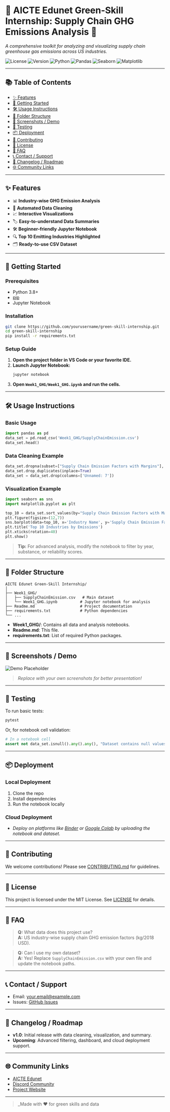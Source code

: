 # 🌱 **AICTE Edunet Green-Skill Internship: Supply Chain GHG Emissions Analysis** 🚀

_A comprehensive toolkit for analyzing and visualizing supply chain greenhouse gas emissions across US industries._

![License](https://img.shields.io/badge/license-MIT-green)
![Version](https://img.shields.io/badge/version-1.0-blue)
![Python](https://img.shields.io/badge/python-3.8%2B-yellow)
![Pandas](https://img.shields.io/badge/pandas-2.0+-orange)
![Seaborn](https://img.shields.io/badge/seaborn-0.12+-blue)
![Matplotlib](https://img.shields.io/badge/matplotlib-3.7+-purple)

---

## 📚 Table of Contents

- [✨ Features](#-features)
- [🚀 Getting Started](#-getting-started)
- [🛠️ Usage Instructions](#️-usage-instructions)
- [📂 Folder Structure](#-folder-structure)
- [📸 Screenshots / Demo](#-screenshots--demo)
- [🧪 Testing](#-testing)
- [📦 Deployment](#-deployment)
- [🤝 Contributing](#-contributing)
- [🧾 License](#-license)
- [🙋 FAQ](#-faq)
- [📞 Contact / Support](#-contact--support)
- [📝 Changelog / Roadmap](#-changelog--roadmap)
- [🌐 Community Links](#-community-links)

---

## ✨ Features

- 📊 **Industry-wise GHG Emission Analysis**
- 🧹 **Automated Data Cleaning**
- 📈 **Interactive Visualizations**
- 🏷️ **Easy-to-understand Data Summaries**
- 🛠️ **Beginner-friendly Jupyter Notebook**
- 🔍 **Top 10 Emitting Industries Highlighted**
- 🗂️ **Ready-to-use CSV Dataset**

---

## 🚀 Getting Started

### Prerequisites

- Python 3.8+
- [pip](https://pip.pypa.io/en/stable/)
- Jupyter Notebook

### Installation

```bash
git clone https://github.com/yourusername/green-skill-internship.git
cd green-skill-internship
pip install -r requirements.txt
```

### Setup Guide

1. **Open the project folder in VS Code or your favorite IDE.**
2. **Launch Jupyter Notebook:**
   ```bash
   jupyter notebook
   ```
3. **Open `Week1_GHG/Week1_GHG.ipynb` and run the cells.**

---

## 🛠️ Usage Instructions

### Basic Usage

```python
import pandas as pd
data_set = pd.read_csv('Week1_GHG/SupplyChainEmission.csv')
data_set.head()
```

### Data Cleaning Example

```python
data_set.dropna(subset=["Supply Chain Emission Factors with Margins"], inplace=True)
data_set.drop_duplicates(inplace=True)
data_set = data_set.drop(columns=['Unnamed: 7'])
```

### Visualization Example

```python
import seaborn as sns
import matplotlib.pyplot as plt

top_10 = data_set.sort_values(by="Supply Chain Emission Factors with Margins", ascending=False).head(10)
plt.figure(figsize=(12,7))
sns.barplot(data=top_10, x='Industry Name', y='Supply Chain Emission Factors with Margins', color='grey')
plt.title('Top 10 Industries by Emissions')
plt.xticks(rotation=40)
plt.show()
```

> **Tip:** For advanced analysis, modify the notebook to filter by year, substance, or reliability scores.

---

## 📂 Folder Structure

```
AICTE Edunet Green-Skill Internship/
│
├── Week1_GHG/
│   ├── SupplyChainEmission.csv   # Main dataset
│   └── Week1_GHG.ipynb          # Jupyter notebook for analysis
├── Readme.md                    # Project documentation
├── requirements.txt             # Python dependencies
└── ...
```

- **Week1_GHG/**: Contains all data and analysis notebooks.
- **Readme.md**: This file.
- **requirements.txt**: List of required Python packages.

---

## 📸 Screenshots / Demo

![Demo Placeholder](https://via.placeholder.com/800x400?text=Demo+Screenshot)

> _Replace with your own screenshots for better presentation!_

---

## 🧪 Testing

To run basic tests:

```bash
pytest
```

Or, for notebook cell validation:

```python
# In a notebook cell
assert not data_set.isnull().any().any(), "Dataset contains null values!"
```

---

## 📦 Deployment

### Local Deployment

1. Clone the repo
2. Install dependencies
3. Run the notebook locally

### Cloud Deployment

- _Deploy on platforms like [Binder](https://mybinder.org/) or [Google Colab](https://colab.research.google.com/) by uploading the notebook and dataset._

---

## 🤝 Contributing

We welcome contributions! Please see [CONTRIBUTING.md](CONTRIBUTING.md) for guidelines.

---

## 🧾 License

This project is licensed under the MIT License. See [LICENSE](LICENSE) for details.

---

## 🙋 FAQ

> **Q:** What data does this project use?  
> **A:** US industry-wise supply chain GHG emission factors (kg/2018 USD).

> **Q:** Can I use my own dataset?  
> **A:** Yes! Replace `SupplyChainEmission.csv` with your own file and update the notebook paths.

---

## 📞 Contact / Support

- Email: [your.email@example.com](mailto:your.email@example.com)
- Issues: [GitHub Issues](https://github.com/yourusername/green-skill-internship/issues)

---

## 📝 Changelog / Roadmap

- **v1.0**: Initial release with data cleaning, visualization, and summary.
- **Upcoming**: Advanced filtering, dashboard, and cloud deployment support.

---

## 🌐 Community Links

- [AICTE Edunet](https://www.aicte-india.org/)
- [Discord Community](https://discord.gg/yourcommunity)
- [Project Website](https://yourprojectwebsite.com)

---

> _Made with ❤️ for green skills and data